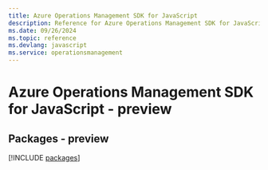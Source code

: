 ```yaml
---
title: Azure Operations Management SDK for JavaScript
description: Reference for Azure Operations Management SDK for JavaScript
ms.date: 09/26/2024
ms.topic: reference
ms.devlang: javascript
ms.service: operationsmanagement
---
```

# Azure Operations Management SDK for JavaScript - preview
## Packages - preview
[!INCLUDE [packages](operations-management-index.md)]